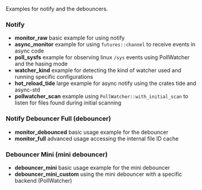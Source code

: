 Examples for notify and the debouncers.

### Notify

- **monitor_raw** basic example for using notify
- **async_monitor** example for using `futures::channel` to receive events in async code
- **poll_sysfs** example for observing linux `/sys` events using PollWatcher and the hasing mode
- **watcher_kind** example for detecting the kind of watcher used and running specific configurations
- **hot_reload_tide** large example for async notify using the crates tide and async-std
- **pollwatcher_scan** example using `PollWatcher::with_initial_scan` to listen for files found during initial scanning

### Notify Debouncer Full (debouncer)

- **monitor_debounced** basic usage example for the debouncer
- **monitor_full** advanced usage accessing the internal file ID cache

### Debouncer Mini (mini debouncer)

- **debouncer_mini** basic usage example for the mini debouncer
- **debouncer_mini_custom** using the mini debouncer with a specific backend (PollWatcher)
